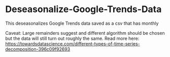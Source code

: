 # Deseasonalize-Google-Trends-Data
This deseasonalizes Google Trends data saved as a csv that has monthly 

Caveat: Large remainders suggest and different algorithm should be chosen
but the data will still turn out roughly the same.
Read more here: https://towardsdatascience.com/different-types-of-time-series-decomposition-396c09f92693
